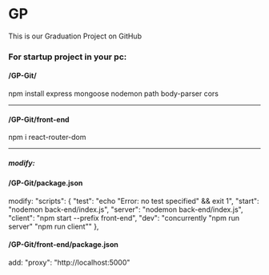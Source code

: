 # GP

This is our Graduation Project on GitHub

### For startup project in your pc:

#### /GP-Git/
npm install express mongoose nodemon path body-parser cors

-------------------------------------------------------------

#### /GP-Git/front-end
npm i react-router-dom

-------------------------------------------------------------

##### modify:
#### /GP-Git/package.json
modify:
"scripts": {
"test": "echo \"Error: no test specified\" && exit 1",
"start": "nodemon back-end/index.js",
"server": "nodemon back-end/index.js",
"client": "npm start --prefix front-end",
"dev": "concurrently \"npm run server\" \"npm run client\""
},

#### /GP-Git/front-end/package.json
add:
"proxy": "http://localhost:5000"
